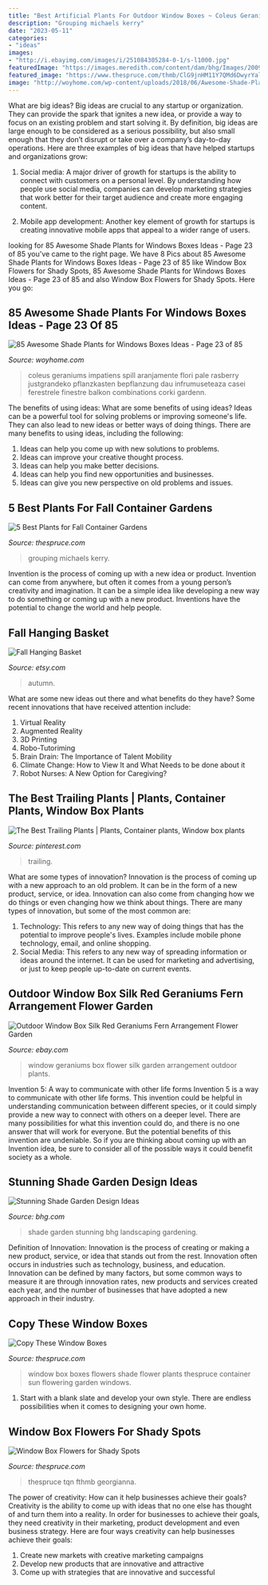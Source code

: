 ```yaml
---
title: "Best Artificial Plants For Outdoor Window Boxes ~ Coleus Geraniums Impatiens Spill Aranjamente Flori Pale Rasberry Justgrandeko Pflanzkasten Bepflanzung Dau Infrumuseteaza Casei Ferestrele Finestre Balkon Combinations Corki Gardenn"
description: "Grouping michaels kerry"
date: "2023-05-11"
categories:
- "ideas"
images:
- "http://i.ebayimg.com/images/i/251084305284-0-1/s-l1000.jpg"
featuredImage: "https://images.meredith.com/content/dam/bhg/Images/2009/07/100890023.jpg.rendition.largest.jpg"
featured_image: "https://www.thespruce.com/thmb/ClG9jnHM11Y7QMd6DwyrYali9hU=/3145x3169/filters:fill(auto,1)/springbox-5679d29c3df78ccc154a6ea4.jpg"
image: "http://woyhome.com/wp-content/uploads/2018/06/Awesome-Shade-Plants-for-Windows-Boxes-Ideas-63.jpg"
---
```



What are big ideas?
Big ideas are crucial to any startup or organization. They can provide the spark that ignites a new idea, or provide a way to focus on an existing problem and start solving it. By definition, big ideas are large enough to be considered as a serious possibility, but also small enough that they don’t disrupt or take over a company’s day-to-day operations. Here are three examples of big ideas that have helped startups and organizations grow:
1. Social media: A major driver of growth for startups is the ability to connect with customers on a personal level. By understanding how people use social media, companies can develop marketing strategies that work better for their target audience and create more engaging content.

2. Mobile app development: Another key element of growth for startups is creating innovative mobile apps that appeal to a wider range of users.

	

		
looking for 85 Awesome Shade Plants for Windows Boxes Ideas - Page 23 of 85 you've came to the right page. We have 8 Pics about 85 Awesome Shade Plants for Windows Boxes Ideas - Page 23 of 85 like Window Box Flowers for Shady Spots, 85 Awesome Shade Plants for Windows Boxes Ideas - Page 23 of 85 and also Window Box Flowers for Shady Spots. Here you go:
		
    
## 85 Awesome Shade Plants For Windows Boxes Ideas - Page 23 Of 85

<img loading=lazy src="http://woyhome.com/wp-content/uploads/2018/06/Awesome-Shade-Plants-for-Windows-Boxes-Ideas-63.jpg" onerror="this.onerror=null;this.src='https://tse2.mm.bing.net/th?id=OIP.DJfzT859lcn5RSoTcEwCxwHaNA&amp;pid=15.1';" alt="85 Awesome Shade Plants for Windows Boxes Ideas - Page 23 of 85">

_Source: woyhome.com_

>coleus geraniums impatiens spill aranjamente flori pale rasberry justgrandeko pflanzkasten bepflanzung dau infrumuseteaza casei ferestrele finestre balkon combinations corki gardenn. 

	

The benefits of using ideas: What are some benefits of using ideas?
Ideas can be a powerful tool for solving problems or improving someone's life. They can also lead to new ideas or better ways of doing things. There are many benefits to using ideas, including the following: 
1. Ideas can help you come up with new solutions to problems.
2. Ideas can improve your creative thought process. 
3. Ideas can help you make better decisions. 
4. Ideas can help you find new opportunities and businesses. 
5. Ideas can give you new perspective on old problems and issues.

    
## 5 Best Plants For Fall Container Gardens

<img loading=lazy src="https://www.thespruce.com/thmb/P9vxVs-S4a1WOjylJ9BMCClHw9M=/1714x1713/filters:no_upscale():max_bytes(150000):strip_icc()/lggroup2-56a1bdd25f9b58b7d0c22d2c.jpg" onerror="this.onerror=null;this.src='https://tse2.mm.bing.net/th?id=OIP.kxLzuOKJLviXJr88otstYQHaHZ&amp;pid=15.1';" alt="5 Best Plants for Fall Container Gardens">

_Source: thespruce.com_

>grouping michaels kerry. 

	

Invention is the process of coming up with a new idea or product. Invention can come from anywhere, but often it comes from a young person’s creativity and imagination. It can be a simple idea like developing a new way to do something or coming up with a new product. Inventions have the potential to change the world and help people.

    
## Fall Hanging Basket

<img loading=lazy src="https://img1.etsystatic.com/021/0/6881560/il_570xN.506871745_ls3x.jpg" onerror="this.onerror=null;this.src='https://tse1.mm.bing.net/th?id=OIP.9UUqPWXCheAmFvMg8TtI5wHaGN&amp;pid=15.1';" alt="Fall Hanging Basket">

_Source: etsy.com_

>autumn. 

	

What are some new ideas out there and what benefits do they have?
Some recent innovations that have received attention include: 
1. Virtual Reality 
2. Augmented Reality 
3. 3D Printing 
4. Robo-Tutoriming 
5. Brain Drain: The Importance of Talent Mobility 
6. Climate Change: How to View It and What Needs to be done about it 
7. Robot Nurses: A New Option for Caregiving?

    
## The Best Trailing Plants | Plants, Container Plants, Window Box Plants

<img loading=lazy src="https://i.pinimg.com/736x/82/76/53/827653445f404a68130a9dd64108fff1.jpg" onerror="this.onerror=null;this.src='https://tse3.mm.bing.net/th?id=OIP.Q8XFSl71D_1QQyEo-hSAGwHaE9&amp;pid=15.1';" alt="The Best Trailing Plants | Plants, Container plants, Window box plants">

_Source: pinterest.com_

>trailing. 

	

What are some types of innovation?
Innovation is the process of coming up with a new approach to an old problem. It can be in the form of a new product, service, or idea. Innovation can also come from changing how we do things or even changing how we think about things. There are many types of innovation, but some of the most common are: 
1) Technology: This refers to any new way of doing things that has the potential to improve people's lives. Examples include mobile phone technology, email, and online shopping. 
2) Social Media: This refers to any new way of spreading information or ideas around the internet. It can be used for marketing and advertising, or just to keep people up-to-date on current events.

    
## Outdoor Window Box Silk Red Geraniums Fern Arrangement Flower Garden

<img loading=lazy src="http://i.ebayimg.com/images/i/251084305284-0-1/s-l1000.jpg" onerror="this.onerror=null;this.src='https://tse1.mm.bing.net/th?id=OIP.YQGyNJA7u7XQfqxC0EiybgHaFj&amp;pid=15.1';" alt="Outdoor Window Box Silk Red Geraniums Fern Arrangement Flower Garden">

_Source: ebay.com_

>window geraniums box flower silk garden arrangement outdoor plants. 

	

Invention 5: A way to communicate with other life forms
Invention 5 is a way to communicate with other life forms. This invention could be helpful in understanding communication between different species, or it could simply provide a new way to connect with others on a deeper level. There are many possibilities for what this invention could do, and there is no one answer that will work for everyone. But the potential benefits of this invention are undeniable. So if you are thinking about coming up with an Invention idea, be sure to consider all of the possible ways it could benefit society as a whole.

    
## Stunning Shade Garden Design Ideas

<img loading=lazy src="https://images.meredith.com/content/dam/bhg/Images/2009/07/100890023.jpg.rendition.largest.jpg" onerror="this.onerror=null;this.src='https://tse1.mm.bing.net/th?id=OIP.waebx_JXib4BnrLd8xQJ3wHaJ3&amp;pid=15.1';" alt="Stunning Shade Garden Design Ideas">

_Source: bhg.com_

>shade garden stunning bhg landscaping gardening. 

	

Definition of Innovation:
Innovation is the process of creating or making a new product, service, or idea that stands out from the rest. Innovation often occurs in industries such as technology, business, and education. Innovation can be defined by many factors, but some common ways to measure it are through innovation rates, new products and services created each year, and the number of businesses that have adopted a new approach in their industry.

    
## Copy These Window Boxes

<img loading=lazy src="https://www.thespruce.com/thmb/ClG9jnHM11Y7QMd6DwyrYali9hU=/3145x3169/filters:fill(auto,1)/springbox-5679d29c3df78ccc154a6ea4.jpg" onerror="this.onerror=null;this.src='https://tse3.mm.bing.net/th?id=OIP.0QPKEvZmbVuaNoMt1g8mDQHaHd&amp;pid=15.1';" alt="Copy These Window Boxes">

_Source: thespruce.com_

>window box boxes flowers shade flower plants thespruce container sun flowering garden windows. 

	

1. Start with a blank slate and develop your own style. There are endless possibilities when it comes to designing your own home.

    
## Window Box Flowers For Shady Spots

<img loading=lazy src="https://www.thespruce.com/thmb/5FZcTolQA5Nvx5yT3jYpMgYBDu8=/2125x1411/filters:fill(auto,1)/blueandwhitewindowbox-588669563df78c2ccddf75cd.jpg" onerror="this.onerror=null;this.src='https://tse3.mm.bing.net/th?id=OIP.dnzrotS8P2S9Fc6VTYUFHgHaE6&amp;pid=15.1';" alt="Window Box Flowers for Shady Spots">

_Source: thespruce.com_

>thespruce tqn fthmb georgianna. 

	

The power of creativity: How can it help businesses achieve their goals?
Creativity is the ability to come up with ideas that no one else has thought of and turn them into a reality. In order for businesses to achieve their goals, they need creativity in their marketing, product development and even business strategy. Here are four ways creativity can help businesses achieve their goals: 
1. Create new markets with creative marketing campaigns 
2. Develop new products that are innovative and attractive 
3. Come up with strategies that are innovative and successful 

